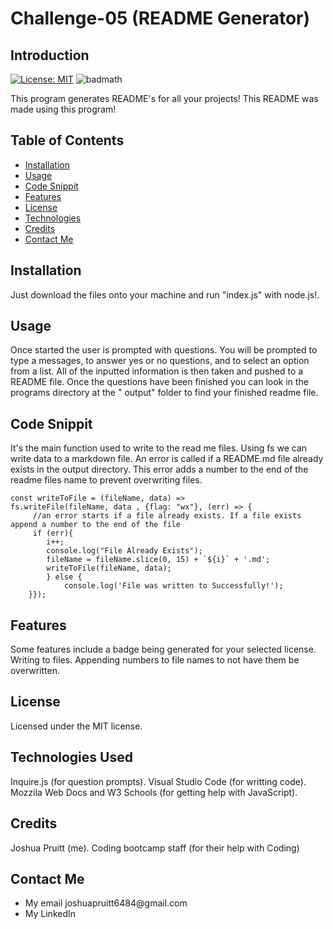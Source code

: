 # Challenge-05 (README Generator)

## Introduction
[![License: MIT](https://img.shields.io/badge/License-MIT-yellow.svg)](https://opensource.org/licenses/MIT)
![badmath](https://img.shields.io/github/languages/top/nielsenjared/badmath)

This program generates README's for all your projects! This README was made using this program!

## Table of Contents 

* [Installation](#installation)
* [Usage](#usage)
* [Code Snippit](#code-snippit)
* [Features](#features)
* [License](#license)
* [Technologies](#technologies-used)
* [Credits](#credits)
* [Contact Me](#contact-me)

## Installation
Just download the files onto your machine and run "index.js" with node.js!.

## Usage
Once started the user is prompted with questions. You will be prompted to type a messages, to answer yes or no questions, and to select an option from a list. All of the inputted information is then taken and pushed to a README file. Once the questions have been finished you can look in the programs directory at the "  output" folder to find your finished readme file.

## Code Snippit
It's the main function used to write to the read me files. Using fs we can write data to a markdown file. An error is called if a README.md file already exists in the output directory. This error adds a number to the end of the readme files name to prevent overwriting files.

````
const writeToFile = (fileName, data) =>    
fs.writeFile(fileName, data , {flag: "wx"}, (err) => {       
     //an error starts if a file already exists. If a file exists append a number to the end of the file        
     if (err){            
        i++;            
        console.log("File Already Exists");            
        fileName = fileName.slice(0, 15) + `${i}` + '.md';
        writeToFile(fileName, data);        
        } else {            
            console.log('File was written to Successfully!');        
    }});
````

## Features
Some features include a badge being generated for your selected license. Writing to files. Appending numbers to file names to not have them be overwritten. 

## License
Licensed under the MIT license.

## Technologies Used
Inquire.js (for question prompts).
Visual Studio Code (for writting code).
Mozzila Web Docs and W3 Schools (for getting help with JavaScript).

## Credits
Joshua Pruitt (me).
Coding bootcamp staff (for their help with Coding)

## Contact Me
<ul>
<li>My email joshuapruitt6484@gmail.com</li>
<li><a href="https://github.com/JoshuaPruitt>My GitHub</a></li>
<li><a href="https://www.linkedin.com/in/joshua-pruitt-1a494a311/"></a>My LinkedIn</li>
</ul>       
